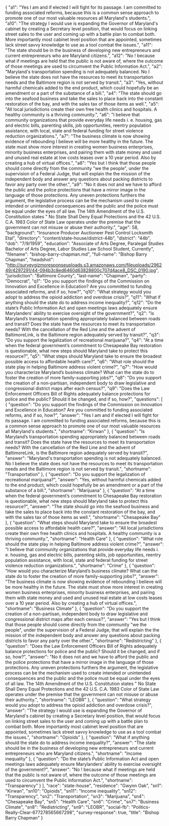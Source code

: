 {
  "a1": "Yes I am and if elected I will fight for its passage.  I am committed to funding associated reforms, because this is a common sense approach to promote one of our most valuable resources all Maryland's students.",
  "a10": "The strategy I would use is expanding the Governor of Maryland's cabinet by creating  a Secretary level position, that would focus on linking street sales to the user and coming up with a battle plan to combat both. More importantly most cabinet level position that are appointed, sometimes lack street savvy knowledge to use as a tool combat the issues.",
  "a11": "The state should be in the business of developing new entrepreneurs and current entrepreneurs who are  Maryland citizens.",
  "a12": "No ! because what if meetings are held that the public is not aware of, where the outcome  of those meetings are used  to circumvent the Public Information Act.",
  "a2": "Maryland's transportation spending is not adequately balanced.  No I believe the state does not have the resources to meet its transportation needs and the Baltimore region is not served by transit.",
  "a3": "Yes, without harmful chemicals added to the end product, which could hopefully be an amendment or a part of the substance of a  bill.",
  "a4": "The state should go into the seafood business and take the sales  to place back into the constant restoration of the bay, and with the sales tax of those items as well.",
  "a5": "All local jurisdictions create their own free health clinics and hospitals. A healthy community is a thriving community.",
  "a6": "I believe that community organizations that provide everyday life needs i. e.  housing,  gas and electric bills, parenting skills, job opportunities, reentry population assistance, with local, state and federal funding for street violence reduction organizations.",
  "a7": "The business climate is now showing evidence of rebounding I believe will be more healthy in the future. The state must  show more interest in creating women business enterprises, minority business enterprises, and pairing them with state  money and used and unused real estate at low costs leases over a 10 year period.  Also by creating a hub of virtual offices.",
  "a8": "Yes but I think that those people should come directly from the community \"we the people\", under the supervision of a Federal Judge, that will explain the the mission of the independent body and answer any questions about packing districts to favor any party over the other.",
  "a9": "No it does not and we have to afford the public and the police protections that have a mirror image in the  language of those protections.  Any uneven protections furthers the argument, the legislative process can be the mechanism used to  create intended or unintended consequences and the public and the police must be equal under the eyes of all law. The 14th Amendment of the U.S. Constitution  states \" No State Shall Deny Equal Protections and the  42 U.S. C.A. 1983 Color of State Law operates under the premise that the government can not misuse or abuse their authority.",
  "age": 58,
  "background": "Insurance Producer Auctioneer Pest Control Locksmith Etal",
  "directory": "content/state-house/district-44b",
  "district": "44b",
  "dob": "7/9/1959",
  "education": "Associate of Arts Degree, Paralegal Studies Bachelor of Arts Degree, Labor Studies Law School Student, Currently",
  "filename": "bishop-barry-chapman.md",
  "full-name": "Bishop Barry Chapman",
  "headshot": "http://surveygizmoresponseuploads.s3.amazonaws.com/fileuploads/296249/4297291/44-094b3c8ed6460d63828800c707d4ace8_DSC_0190.jpg",
  "jurisdiction": "Baltimore County",
  "last-name": "Chapman",
  "party": "Democrat",
  "q1": "Do you support the findings of the Commission on Innovation and Excellence in Education? Are you committed to funding associated reforms, and if so, how?",
  "q10": "What strategy would you adopt to address the opioid addiction and overdose crisis?",
  "q11": "What if anything should the state do to address income inequality?",
  "q12": "Do the state’s Public Information Act and open meetings laws adequately ensure Marylanders’ ability to exercise oversight of the government?",
  "q2": "Is Maryland’s transportation spending appropriately balanced between roads and transit? Does the state have the resources to meet its transportation needs? With the cancellation of the Red Line and the advent of BaltimoreLink, is the Baltimore region adequately served by transit?",
  "q3": "Do you support the legalization of recreational marijuana?",
  "q4": "At a time when the federal government’s commitment to Chesapeake Bay restoration is questionable, what new steps should Maryland take to protect this resource?",
  "q5": "What steps should Maryland take to ensure the broadest possible access to affordable health care?",
  "q6": "What role should the state play in helping Baltimore address violent crime?",
  "q7": "How would you characterize Maryland’s business climate? What can the state do to foster the creation of more family-supporting jobs?",
  "q8": "Do you support the creation of a non-partisan, independent body to draw legislative and congressional district maps after each census?",
  "q9": "Does the Law Enforcement Officers Bill of Rights adequately balance protections for police and the public? Should it be changed, and if so, how?",
  "questions": [
    {
      "question": "Do you support the findings of the Commission on Innovation and Excellence in Education? Are you committed to funding associated reforms, and if so, how?",
      "answer": "Yes I am and if elected I will fight for its passage.  I am committed to funding associated reforms, because this is a common sense approach to promote one of our most valuable resources all Maryland's students.",
      "shortname": "Kirwan"
    },
    {
      "question": "Is Maryland’s transportation spending appropriately balanced between roads and transit? Does the state have the resources to meet its transportation needs? With the cancellation of the Red Line and the advent of BaltimoreLink, is the Baltimore region adequately served by transit?",
      "answer": "Maryland's transportation spending is not adequately balanced.  No I believe the state does not have the resources to meet its transportation needs and the Baltimore region is not served by transit.",
      "shortname": "Transportation"
    },
    {
      "question": "Do you support the legalization of recreational marijuana?",
      "answer": "Yes, without harmful chemicals added to the end product, which could hopefully be an amendment or a part of the substance of a  bill.",
      "shortname": "Marijuana"
    },
    {
      "question": "At a time when the federal government’s commitment to Chesapeake Bay restoration is questionable, what new steps should Maryland take to protect this resource?",
      "answer": "The state should go into the seafood business and take the sales  to place back into the constant restoration of the bay, and with the sales tax of those items as well.",
      "shortname": "Chesapeake Bay"
    },
    {
      "question": "What steps should Maryland take to ensure the broadest possible access to affordable health care?",
      "answer": "All local jurisdictions create their own free health clinics and hospitals. A healthy community is a thriving community.",
      "shortname": "Health Care"
    },
    {
      "question": "What role should the state play in helping Baltimore address violent crime?",
      "answer": "I believe that community organizations that provide everyday life needs i. e.  housing,  gas and electric bills, parenting skills, job opportunities, reentry population assistance, with local, state and federal funding for street violence reduction organizations.",
      "shortname": "Crime"
    },
    {
      "question": "How would you characterize Maryland’s business climate? What can the state do to foster the creation of more family-supporting jobs?",
      "answer": "The business climate is now showing evidence of rebounding I believe will be more healthy in the future. The state must  show more interest in creating women business enterprises, minority business enterprises, and pairing them with state  money and used and unused real estate at low costs leases over a 10 year period.  Also by creating a hub of virtual offices.",
      "shortname": "Business Climate"
    },
    {
      "question": "Do you support the creation of a non-partisan, independent body to draw legislative and congressional district maps after each census?",
      "answer": "Yes but I think that those people should come directly from the community \"we the people\", under the supervision of a Federal Judge, that will explain the the mission of the independent body and answer any questions about packing districts to favor any party over the other.",
      "shortname": "Redistricting"
    },
    {
      "question": "Does the Law Enforcement Officers Bill of Rights adequately balance protections for police and the public? Should it be changed, and if so, how?",
      "answer": "No it does not and we have to afford the public and the police protections that have a mirror image in the  language of those protections.  Any uneven protections furthers the argument, the legislative process can be the mechanism used to  create intended or unintended consequences and the public and the police must be equal under the eyes of all law. The 14th Amendment of the U.S. Constitution  states \" No State Shall Deny Equal Protections and the  42 U.S. C.A. 1983 Color of State Law operates under the premise that the government can not misuse or abuse their authority.",
      "shortname": "LEOBR"
    },
    {
      "question": "What strategy would you adopt to address the opioid addiction and overdose crisis?",
      "answer": "The strategy I would use is expanding the Governor of Maryland's cabinet by creating  a Secretary level position, that would focus on linking street sales to the user and coming up with a battle plan to combat both. More importantly most cabinet level position that are appointed, sometimes lack street savvy knowledge to use as a tool combat the issues.",
      "shortname": "Opioids"
    },
    {
      "question": "What if anything should the state do to address income inequality?",
      "answer": "The state should be in the business of developing new entrepreneurs and current entrepreneurs who are  Maryland citizens.",
      "shortname": "Income inequality"
    },
    {
      "question": "Do the state’s Public Information Act and open meetings laws adequately ensure Marylanders’ ability to exercise oversight of the government?",
      "answer": "No ! because what if meetings are held that the public is not aware of, where the outcome  of those meetings are used  to circumvent the Public Information Act.",
      "shortname": "Transparency"
    }
  ],
  "race": "state-house",
  "residence": "Gwynn Oak",
  "sn1": "Kirwan",
  "sn10": "Opioids",
  "sn11": "Income inequality",
  "sn12": "Transparency",
  "sn2": "Transportation",
  "sn3": "Marijuana",
  "sn4": "Chesapeake Bay",
  "sn5": "Health Care",
  "sn6": "Crime",
  "sn7": "Business Climate",
  "sn8": "Redistricting",
  "sn9": "LEOBR",
  "social-fb": "Politics-Really-Clear-677278565667298",
  "survey-response": true,
  "title": "Bishop Barry Chapman"
}
